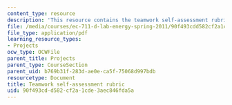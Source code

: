 ```yaml
---
content_type: resource
description: 'This resource contains the teamwork self-assessment rubric. '
file: /media/courses/ec-711-d-lab-energy-spring-2011/90f493cdd582cf2a1cde3aec846fda5a_MITEC_711S11_proj_teamass.pdf
file_type: application/pdf
learning_resource_types:
- Projects
ocw_type: OCWFile
parent_title: Projects
parent_type: CourseSection
parent_uid: b769b31f-283d-ae0e-ca5f-75068d997bdb
resourcetype: Document
title: Teamwork self-assessment rubric
uid: 90f493cd-d582-cf2a-1cde-3aec846fda5a
---
```

